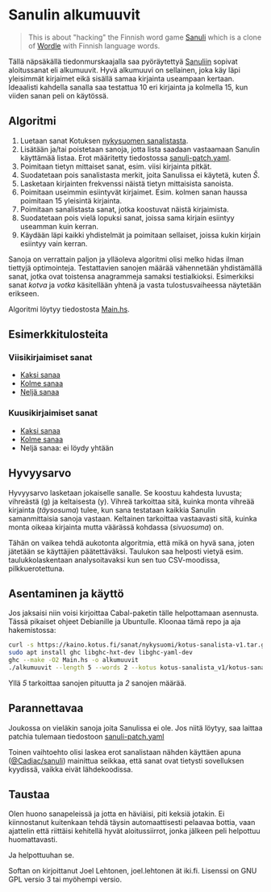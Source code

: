 # Sanulin alkumuuvit

> This is about "hacking" the Finnish word game
> [Sanuli](https://sanuli.fi/) which is a clone of
> [Wordle](https://www.powerlanguage.co.uk/wordle/) with Finnish
> language words.

Tällä näpsäkällä tiedonmurskaajalla saa pyöräytettyä [Sanuliin](https://sanuli.fi) sopivat
aloitussanat eli alkumuuvit. Hyvä alkumuuvi on sellainen, joka käy läpi
yleisimmät kirjaimet eikä sisällä samaa kirjainta useampaan
kertaan. Ideaalisti kahdella sanalla saa testattua 10 eri kirjainta ja
kolmella 15, kun viiden sanan peli on käytössä.

## Algoritmi

1. Luetaan sanat Kotuksen [nykysuomen
   sanalistasta](https://kaino.kotus.fi/sanat/nykysuomi/).
2. Lisätään ja/tai poistetaan sanoja, jotta lista saadaan vastaamaan
   Sanulin käyttämää listaa. Erot määritetty tiedostossa
   [sanuli-patch.yaml](sanuli-patch.yaml).
3. Poimitaan tietyn mittaiset sanat, esim. viisi kirjainta pitkät.
4. Suodatetaan pois sanalistasta merkit, joita Sanulissa ei käytetä,
   kuten *Š*.
5. Lasketaan kirjainten frekvenssi näistä tietyn mittaisista sanoista.
6. Poimitaan useimmin esiintyvät kirjaimet. Esim. kolmen sanan haussa
   poimitaan 15 yleisintä kirjainta.
7. Poimitaan sanalistasta sanat, jotka koostuvat näistä kirjaimista.
8. Suodatetaan pois vielä lopuksi sanat, joissa sama kirjain esiintyy
   useamman kuin kerran.
9. Käydään läpi kaikki yhdistelmät ja poimitaan sellaiset, joissa
   kukin kirjain esiintyy vain kerran.

Sanoja on verrattain paljon ja ylläoleva algoritmi olisi melko hidas
ilman tiettyjä optimointeja. Testattavien sanojen määrää vähennetään
yhdistämällä sanat, jotka ovat toistensa anagrammeja samaksi
testialkioksi. Esimerkiksi sanat *kotva* ja *votka* käsitellään yhtenä
ja vasta tulostusvaiheessa näytetään erikseen.

Algoritmi löytyy tiedostosta [Main.hs](Main.hs).

## Esimerkkitulosteita

### Viisikirjaimiset sanat

* [Kaksi sanaa](https://zouppen.iki.fi/projektit/sanuli/sanuli5-2.txt)
* [Kolme sanaa](https://zouppen.iki.fi/projektit/sanuli/sanuli5-3.txt)
* [Neljä sanaa](https://zouppen.iki.fi/projektit/sanuli/sanuli5-4.txt)

### Kuusikirjaimiset sanat

* [Kaksi sanaa](https://zouppen.iki.fi/projektit/sanuli/sanuli6-2.txt)
* [Kolme sanaa](https://zouppen.iki.fi/projektit/sanuli/sanuli6-3.txt)
* Neljä sanaa: ei löydy yhtään

## Hyvyysarvo

Hyvyysarvo lasketaan jokaiselle sanalle.  Se koostuu kahdesta luvusta;
vihreästä (g) ja keltaisesta (y). Vihreä tarkoittaa sitä, kuinka monta
vihreää kirjainta (*täysosuma*) tulee, kun sana testataan kaikkia
Sanulin samanmittaisia sanoja vastaan. Keltainen tarkoittaa
vastaavasti sitä, kuinka monta oikeaa kirjainta mutta väärässä
kohdassa (*sivuosuma*) on.

Tähän on vaikea tehdä aukotonta algoritmia, että mikä on hyvä sana,
joten jätetään se käyttäjien päätettäväksi. Taulukon saa helposti
vietyä esim. taulukkolaskentaan analysoitavaksi kun sen tuo
CSV-moodissa, pilkkuerotettuna.

## Asentaminen ja käyttö

Jos jaksaisi niin voisi kirjoittaa Cabal-paketin tälle helpottamaan
asennusta. Tässä pikaiset ohjeet Debianille ja Ubuntulle. Kloonaa tämä
repo ja aja hakemistossa:

```sh
curl -s https://kaino.kotus.fi/sanat/nykysuomi/kotus-sanalista-v1.tar.gz | tar -xzv
sudo apt install ghc libghc-hxt-dev libghc-yaml-dev
ghc --make -O2 Main.hs -o alkumuuvit
./alkumuuvit --length 5 --words 2 --kotus kotus-sanalista_v1/kotus-sanalista_v1.xml --patch sanuli-patch.yaml
```

Yllä *5* tarkoittaa sanojen pituutta ja *2* sanojen määrää.

## Parannettavaa

Joukossa on vieläkin sanoja joita Sanulissa ei ole. Jos niitä löytyy,
saa laittaa patchia tulemaan tiedostoon
[sanuli-patch.yaml](sanuli-patch.yaml)

Toinen vaihtoehto olisi laskea erot sanalistaan nähden käyttäen apuna
([@Cadiac/sanuli](https://github.com/Cadiac/sanuli)) mainittua
seikkaa, että sanat ovat tietysti sovelluksen kyydissä, vaikka eivät
lähdekoodissa.

## Taustaa

Olen huono sanapeleissä ja jotta en häviäisi, piti keksiä jotakin. Ei
kiinnostanut kuitenkaan tehdä täysin automaattisesti pelaavaa bottia,
vaan ajattelin että riittäisi kehitellä hyvät aloitussiirrot, jonka
jälkeen peli helpottuu huomattavasti.

Ja helpottuuhan se.

Softan on kirjoittanut Joel Lehtonen, joel.lehtonen ät
iki.fi. Lisenssi on GNU GPL versio 3 tai myöhempi versio.
